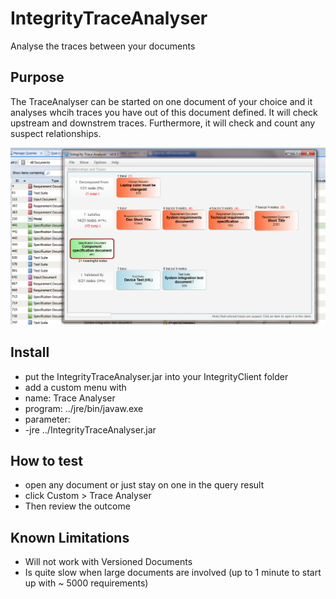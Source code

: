 # IntegrityTraceAnalyser
Analyse the traces between your documents 

## Purpose
The TraceAnalyser can be started on one document of your choice and it analyses whcih traces you have out of this document defined.
It will check upstream and downstrem traces.
Furthermore, it will check and count any suspect relationships. 

![TraceAnalyser](doc/TraceAnalyser.PNG)

## Install
- put the IntegrityTraceAnalyser.jar into your IntegrityClient folder
- add a custom menu with 
-   name: Trace Analyser
-   program:  ../jre/bin/javaw.exe
-   parameter:   
-   -jre ../IntegrityTraceAnalyser.jar

## How to test
- open any document or just stay on one in the query result
- click Custom > Trace Analyser
- Then review the outcome

## Known Limitations
- Will not work with Versioned Documents
- Is quite slow when large documents are involved (up to 1 minute to start up with ~ 5000 requirements)
